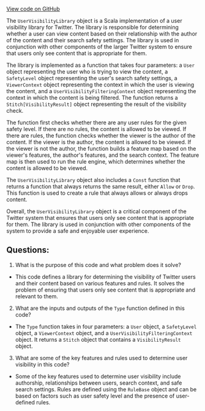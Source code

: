 [View code on GitHub](https://github.com/misbahsy/the-algorithm/visibilitylib/src/main/scala/com/twitter/visibility/interfaces/users/UserVisibilityLibrary.scala)

The `UserVisibilityLibrary` object is a Scala implementation of a user visibility library for Twitter. The library is responsible for determining whether a user can view content based on their relationship with the author of the content and their search safety settings. The library is used in conjunction with other components of the larger Twitter system to ensure that users only see content that is appropriate for them.

The library is implemented as a function that takes four parameters: a `User` object representing the user who is trying to view the content, a `SafetyLevel` object representing the user's search safety settings, a `ViewerContext` object representing the context in which the user is viewing the content, and a `UserVisibilityFilteringContext` object representing the context in which the content is being filtered. The function returns a `Stitch[VisibilityResult]` object representing the result of the visibility check.

The function first checks whether there are any user rules for the given safety level. If there are no rules, the content is allowed to be viewed. If there are rules, the function checks whether the viewer is the author of the content. If the viewer is the author, the content is allowed to be viewed. If the viewer is not the author, the function builds a feature map based on the viewer's features, the author's features, and the search context. The feature map is then used to run the rule engine, which determines whether the content is allowed to be viewed.

The `UserVisibilityLibrary` object also includes a `Const` function that returns a function that always returns the same result, either `Allow` or `Drop`. This function is used to create a rule that always allows or always drops content.

Overall, the `UserVisibilityLibrary` object is a critical component of the Twitter system that ensures that users only see content that is appropriate for them. The library is used in conjunction with other components of the system to provide a safe and enjoyable user experience.
## Questions: 
 1. What is the purpose of this code and what problem does it solve?
- This code defines a library for determining the visibility of Twitter users and their content based on various features and rules. It solves the problem of ensuring that users only see content that is appropriate and relevant to them.

2. What are the inputs and outputs of the `Type` function defined in this code?
- The `Type` function takes in four parameters: a `User` object, a `SafetyLevel` object, a `ViewerContext` object, and a `UserVisibilityFilteringContext` object. It returns a `Stitch` object that contains a `VisibilityResult` object.

3. What are some of the key features and rules used to determine user visibility in this code?
- Some of the key features used to determine user visibility include authorship, relationships between users, search context, and safe search settings. Rules are defined using the `RuleBase` object and can be based on factors such as user safety level and the presence of user-defined rules.